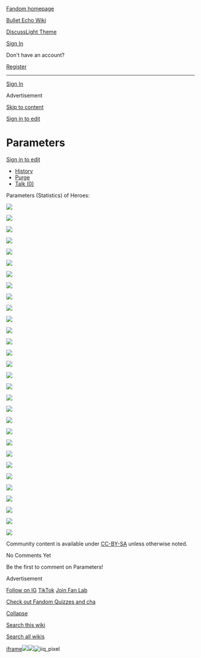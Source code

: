 [Fandom homepage](https://www.fandom.com/)

[Bullet Echo Wiki](https://bullet-echo.fandom.com/)

[Discuss](https://bullet-echo.fandom.com/f "Discuss")[Light Theme](https://bullet-echo.fandom.com/wiki/Parameters# "Light Theme")

[Sign In](https://auth.fandom.com/signin?source=mw&redirect=https%3A%2F%2Fbullet-echo.fandom.com%2Fwiki%2FParameters)

Don't have an account?

[Register](https://auth.fandom.com/register?source=mw&redirect=https%3A%2F%2Fbullet-echo.fandom.com%2Fwiki%2FParameters)

* * *

[Sign In](https://auth.fandom.com/signin?source=mw&redirect=https%3A%2F%2Fbullet-echo.fandom.com%2Fwiki%2FParameters)

Advertisement

[Skip to content](https://bullet-echo.fandom.com/wiki/Parameters#page-header)

[Sign in to edit](https://auth.fandom.com/signin?redirect=https%3A%2F%2Fbullet-echo.fandom.com%2Fwiki%2FParameters%3Fveaction%3Dedit&uselang=en)

# Parameters

[Sign in to edit](https://auth.fandom.com/signin?redirect=https%3A%2F%2Fbullet-echo.fandom.com%2Fwiki%2FParameters%3Fveaction%3Dedit&uselang=en)

- [History](https://bullet-echo.fandom.com/wiki/Parameters?action=history)
- [Purge](https://bullet-echo.fandom.com/wiki/Parameters?action=purge)
- [Talk (0)](https://bullet-echo.fandom.com/wiki/Talk:Parameters?action=edit&redlink=1)

Parameters (Statistics) of Heroes:

[![](https://static.wikia.nocookie.net/bullet-echo/images/c/c1/Parameters_1.png/revision/latest/scale-to-width-down/107?cb=20241220140504)](https://bullet-echo.fandom.com/wiki/File:Parameters_1.png "Parameters 1.png (271 KB)")

[![](https://static.wikia.nocookie.net/bullet-echo/images/9/9c/Parameters_3.png/revision/latest/scale-to-width-down/107?cb=20241220140506)](https://bullet-echo.fandom.com/wiki/File:Parameters_3.png "Parameters 3.png (262 KB)")

[![](https://static.wikia.nocookie.net/bullet-echo/images/7/7c/Parameters_2.png/revision/latest/scale-to-width-down/107?cb=20241220140506)](https://bullet-echo.fandom.com/wiki/File:Parameters_2.png "Parameters 2.png (278 KB)")

[![](https://static.wikia.nocookie.net/bullet-echo/images/3/35/Parameters_4.png/revision/latest/scale-to-width-down/108?cb=20241220140507)](https://bullet-echo.fandom.com/wiki/File:Parameters_4.png "Parameters 4.png (268 KB)")

[![](https://static.wikia.nocookie.net/bullet-echo/images/d/d4/Parameters_5.png/revision/latest/scale-to-width-down/107?cb=20241220140507)](https://bullet-echo.fandom.com/wiki/File:Parameters_5.png "Parameters 5.png (271 KB)")

[![](https://static.wikia.nocookie.net/bullet-echo/images/6/6f/Parameters_6.png/revision/latest/scale-to-width-down/107?cb=20241220140507)](https://bullet-echo.fandom.com/wiki/File:Parameters_6.png "Parameters 6.png (270 KB)")

[![](https://static.wikia.nocookie.net/bullet-echo/images/e/e2/Parameters_11.png/revision/latest/scale-to-width-down/108?cb=20241220140509)](https://bullet-echo.fandom.com/wiki/File:Parameters_11.png "Parameters 11.png (282 KB)")

[![](https://static.wikia.nocookie.net/bullet-echo/images/8/82/Parameters_12.png/revision/latest/scale-to-width-down/108?cb=20241220140509)](https://bullet-echo.fandom.com/wiki/File:Parameters_12.png "Parameters 12.png (268 KB)")

[![](https://static.wikia.nocookie.net/bullet-echo/images/9/98/Parameters_10.png/revision/latest/scale-to-width-down/107?cb=20241220140509)](https://bullet-echo.fandom.com/wiki/File:Parameters_10.png "Parameters 10.png (285 KB)")

[![](https://static.wikia.nocookie.net/bullet-echo/images/9/9d/Parameters_7.png/revision/latest/scale-to-width-down/108?cb=20241220140509)](https://bullet-echo.fandom.com/wiki/File:Parameters_7.png "Parameters 7.png (271 KB)")

[![](https://static.wikia.nocookie.net/bullet-echo/images/5/52/Parameters_8.png/revision/latest/scale-to-width-down/107?cb=20241220140509)](https://bullet-echo.fandom.com/wiki/File:Parameters_8.png "Parameters 8.png (271 KB)")

[![](https://static.wikia.nocookie.net/bullet-echo/images/3/36/Parameters_9.png/revision/latest/scale-to-width-down/107?cb=20241220140509)](https://bullet-echo.fandom.com/wiki/File:Parameters_9.png "Parameters 9.png (273 KB)")

[![](https://static.wikia.nocookie.net/bullet-echo/images/1/1a/Parameters_18.png/revision/latest/scale-to-width-down/108?cb=20241220140511)](https://bullet-echo.fandom.com/wiki/File:Parameters_18.png "Parameters 18.png (269 KB)")

[![](https://static.wikia.nocookie.net/bullet-echo/images/5/5b/Parameters_13.png/revision/latest/scale-to-width-down/107?cb=20241220140511)](https://bullet-echo.fandom.com/wiki/File:Parameters_13.png "Parameters 13.png (272 KB)")

[![](https://static.wikia.nocookie.net/bullet-echo/images/0/0f/Parameters_15.png/revision/latest/scale-to-width-down/106?cb=20241220140511)](https://bullet-echo.fandom.com/wiki/File:Parameters_15.png "Parameters 15.png (273 KB)")

[![](https://static.wikia.nocookie.net/bullet-echo/images/0/0e/Parameters_16.png/revision/latest/scale-to-width-down/107?cb=20241220140511)](https://bullet-echo.fandom.com/wiki/File:Parameters_16.png "Parameters 16.png (269 KB)")

[![](https://static.wikia.nocookie.net/bullet-echo/images/1/1c/Parameters_17.png/revision/latest/scale-to-width-down/109?cb=20241220140511)](https://bullet-echo.fandom.com/wiki/File:Parameters_17.png "Parameters 17.png (261 KB)")

[![](https://static.wikia.nocookie.net/bullet-echo/images/6/66/Parameters_14.png/revision/latest/scale-to-width-down/106?cb=20241220140511)](https://bullet-echo.fandom.com/wiki/File:Parameters_14.png "Parameters 14.png (267 KB)")

[![](https://static.wikia.nocookie.net/bullet-echo/images/e/e6/Parameters_20.png/revision/latest/scale-to-width-down/107?cb=20241220140512)](https://bullet-echo.fandom.com/wiki/File:Parameters_20.png "Parameters 20.png (269 KB)")

[![](https://static.wikia.nocookie.net/bullet-echo/images/4/43/Parameters_19.png/revision/latest/scale-to-width-down/107?cb=20241220140512)](https://bullet-echo.fandom.com/wiki/File:Parameters_19.png "Parameters 19.png (271 KB)")

[![](https://static.wikia.nocookie.net/bullet-echo/images/a/ae/Parameters_21.png/revision/latest/scale-to-width-down/108?cb=20241220140759)](https://bullet-echo.fandom.com/wiki/File:Parameters_21.png "Parameters 21.png (272 KB)")

[![](https://static.wikia.nocookie.net/bullet-echo/images/c/cb/Parameters_26.png/revision/latest/scale-to-width-down/108?cb=20241220140802)](https://bullet-echo.fandom.com/wiki/File:Parameters_26.png "Parameters 26.png (277 KB)")

[![](https://static.wikia.nocookie.net/bullet-echo/images/3/30/Parameters_27.png/revision/latest/scale-to-width-down/106?cb=20241220140802)](https://bullet-echo.fandom.com/wiki/File:Parameters_27.png "Parameters 27.png (265 KB)")

[![](https://static.wikia.nocookie.net/bullet-echo/images/6/6b/Parameters_25.png/revision/latest/scale-to-width-down/106?cb=20241220140802)](https://bullet-echo.fandom.com/wiki/File:Parameters_25.png "Parameters 25.png (264 KB)")

[![](https://static.wikia.nocookie.net/bullet-echo/images/d/d1/Parameters_23.png/revision/latest/scale-to-width-down/107?cb=20241220140802)](https://bullet-echo.fandom.com/wiki/File:Parameters_23.png "Parameters 23.png (272 KB)")

[![](https://static.wikia.nocookie.net/bullet-echo/images/e/ec/Parameters_24.png/revision/latest/scale-to-width-down/108?cb=20241220140802)](https://bullet-echo.fandom.com/wiki/File:Parameters_24.png "Parameters 24.png (276 KB)")

[![](https://static.wikia.nocookie.net/bullet-echo/images/2/23/Parameters_22.png/revision/latest/scale-to-width-down/106?cb=20241220140802)](https://bullet-echo.fandom.com/wiki/File:Parameters_22.png "Parameters 22.png (269 KB)")

[![](https://static.wikia.nocookie.net/bullet-echo/images/8/8f/Parameters_30.png/revision/latest/scale-to-width-down/105?cb=20241220140804)](https://bullet-echo.fandom.com/wiki/File:Parameters_30.png "Parameters 30.png (268 KB)")

[![](https://static.wikia.nocookie.net/bullet-echo/images/c/c9/Parameters_29.png/revision/latest/scale-to-width-down/106?cb=20241220140804)](https://bullet-echo.fandom.com/wiki/File:Parameters_29.png "Parameters 29.png (267 KB)")

[![](https://static.wikia.nocookie.net/bullet-echo/images/0/01/Parameters_28.png/revision/latest/scale-to-width-down/107?cb=20241220140806)](https://bullet-echo.fandom.com/wiki/File:Parameters_28.png "Parameters 28.png (281 KB)")

Community content is available under [CC-BY-SA](https://www.fandom.com/licensing) unless otherwise noted.

No Comments Yet

Be the first to comment on Parameters!

Advertisement

[Follow on IG](https://bit.ly/FandomIG) [TikTok](https://bit.ly/TikTokFandom) [Join Fan Lab](https://bit.ly/FanLabWikiBar)

[Check out Fandom Quizzes and cha](https://bit.ly/WBTrivia2)

[Collapse](https://bullet-echo.fandom.com/wiki/Parameters# "Collapse")

[Search this wiki](https://bullet-echo.fandom.com/wiki/Special:Search?scope=internal&query=&h=1&isFromHighlightActions=on)

[Search all wikis](https://bullet-echo.fandom.com/wiki/Special:Search?scope=cross-wiki&query=&h=1&isFromHighlightActions=on)

[iframe](https://www.fandom.com/silver-surfer.html)![](https://idsync.rlcdn.com/712315.gif?partner_uid=79f5ba40-220e-48a4-bad4-0b509c4299af)![](https://pixel.tapad.com/idsync/ex/receive?partner_id=3442&partner_device_id=79f5ba40-220e-48a4-bad4-0b509c4299af&partner_url=https://services.fandom.com/identity-storage/external/experian/receiveid/3f1d6539-df46-4de7-bb0b-1670029120bc?id=${TA_DEVICE_ID}&partner=TAPAD)![iiq_pixel](https://sync.intentiq.com/profiles_engine/ProfilesEngineServlet?at=20&mi=10&secure=1&dpi=1187275693&iiqidtype=2&iiqpcid=2c6c3bb9-ccda-eeb7-40de-b6b0184671b3&iiqpciddate=1745205135577&tsrnd=15_1745205135582&vrref=fandom.com&jsver=6.07&dw=1280&dh=1024&dpr=1&lan=en-US&testPercentage=97&testGroup=A&uh=%7B%220%22%3A%22%5C%22Google%20Chrome%5C%22%3Bv%3D%5C%22135%5C%22%2C%20%5C%22Not-A.Brand%5C%22%3Bv%3D%5C%228%5C%22%2C%20%5C%22Chromium%5C%22%3Bv%3D%5C%22135%5C%22%22%2C%221%22%3A%22%3F0%22%2C%222%22%3A%22%5C%22Linux%20x86_64%5C%22%22%2C%223%22%3A%22%5C%22x86%5C%22%22%2C%224%22%3A%22%5C%2264%5C%22%22%2C%226%22%3A%22%5C%226.6.72%5C%22%22%2C%227%22%3A%22%3F0%22%2C%228%22%3A%22%5C%22Google%20Chrome%5C%22%3Bv%3D%5C%22135.0.7049.95%5C%22%2C%20%5C%22Not-A.Brand%5C%22%3Bv%3D%5C%228.0.0.0%5C%22%2C%20%5C%22Chromium%5C%22%3Bv%3D%5C%22135.0.7049.95%5C%22%22%7D&gdpr=0)